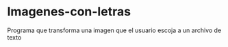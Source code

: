 # Imagenes-con-letras
Programa que transforma una imagen que el usuario escoja a un archivo de texto
